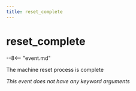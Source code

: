 ```yaml
---
title: reset_complete
---
```


# reset_complete


--8<-- "event.md"

The machine reset process is complete

*This event does not have any keyword arguments*
